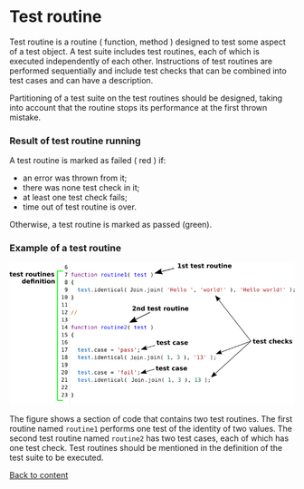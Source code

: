 # Test routine

Test routine is a routine ( function, method ) designed to test some aspect of a test object. A test suite includes test routines, each of which is executed independently of each other. Instructions of test routines are performed sequentially and include test checks that can be combined into test cases and can have a description.

Partitioning of a test suite on the test routines should be designed, taking into account that the routine stops its performance at the first thrown mistake.

### Result of test routine running

A test routine is marked as failed ( red ) if:

- an error was thrown from it;
- there was none test check in it;
- at least one test check fails;
- time out of test routine is over.

Otherwise, a test routine is marked as passed (green).

### Example of a test routine

![test.routine](../../images/test.routine.png)

The figure shows a section of code that contains two test routines. The first routine named `routine1` performs one test of the identity of two values. The second test routine named `routine2` has two test cases, each of which has one test check. Test routines should be mentioned in the definition of the test suite to be executed.

[Back to content](../README.md#Concepts)
